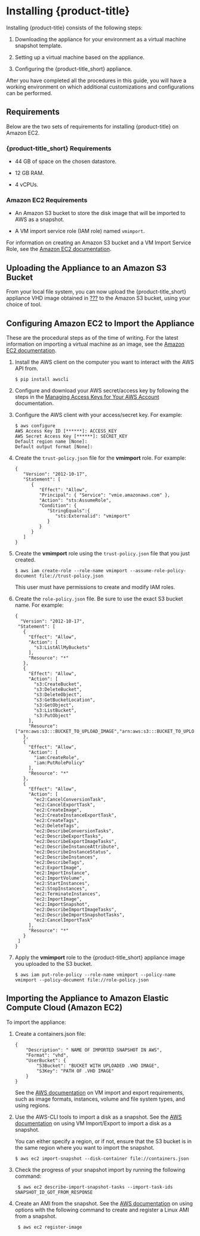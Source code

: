 # Installing {product-title}

Installing {product-title} consists of the following steps:

1.  Downloading the appliance for your environment as a virtual machine
    snapshot template.

2.  Setting up a virtual machine based on the appliance.

3.  Configuring the {product-title\_short} appliance.

After you have completed all the procedures in this guide, you will have
a working environment on which additional customizations and
configurations can be performed.

## Requirements

Below are the two sets of requirements for installing {product-title} on
Amazon EC2.

### {product-title\_short} Requirements

  - 44 GB of space on the chosen datastore.

  - 12 GB RAM.

  - 4 vCPUs.

### Amazon EC2 Requirements

  - An Amazon S3 bucket to store the disk image that will be imported to
    AWS as a snapshot.

  - A VM import service role (IAM role) named `vmimport`.

For information on creating an Amazon S3 bucket and a VM Import Service
Role, see the [Amazon EC2
documentation](https://docs.aws.amazon.com/vm-import/latest/userguide/vmimport-image-import.html).

## Uploading the Appliance to an Amazon S3 Bucket

From your local file system, you can now upload the
{product-title\_short} appliance VHD image obtained in
[???](#obtaining-the-appliance) to the Amazon S3 bucket, using your
choice of tool.

## Configuring Amazon EC2 to Import the Appliance

<div class="important">

These are the procedural steps as of the time of writing. For the latest
information on importing a virtual machine as an image, see the [Amazon
EC2
documentation](https://docs.aws.amazon.com/vm-import/latest/userguide/vmimport-image-import.html).

</div>

1.  Install the AWS client on the computer you want to interact with the
    AWS API from.
    
        $ pip install awscli

2.  Configure and download your AWS secret/access key by following the
    steps in the [Managing Access Keys for Your AWS
    Account](https://docs.aws.amazon.com/general/latest/gr/managing-aws-access-keys.html)
    documentation.

3.  Configure the AWS client with your access/secret key. For example:
    
        $ aws configure
        AWS Access Key ID [******]: ACCESS_KEY
        AWS Secret Access Key [******]: SECRET_KEY
        Default region name [None]:
        Default output format [None]:

4.  Create the `trust-policy.json` file for the **vmimport** role. For
    example:
    
        {
           "Version": "2012-10-17",
           "Statement": [
              {
                 "Effect": "Allow",
                 "Principal": { "Service": "vmie.amazonaws.com" },
                 "Action": "sts:AssumeRole",
                 "Condition": {
                    "StringEquals":{
                       "sts:Externalid": "vmimport"
                    }
                 }
              }
           ]
        }

5.  Create the **vmimport** role using the `trust-policy.json` file that
    you just created.
    
        $ aws iam create-role --role-name vmimport --assume-role-policy-document file://trust-policy.json
    
    <div class="note">
    
    This user must have permissions to create and modify IAM roles.
    
    </div>

6.  Create the `role-policy.json` file. Be sure to use the exact S3
    bucket name. For example:
    
        {
          "Version": "2012-10-17",
         "Statement": [
           {
             "Effect": "Allow",
             "Action": [
               "s3:ListAllMyBuckets"
             ],
             "Resource": "*"
           },
           {
             "Effect": "Allow",
             "Action": [
               "s3:CreateBucket",
               "s3:DeleteBucket",
               "s3:DeleteObject",
               "s3:GetBucketLocation",
               "s3:GetObject",
               "s3:ListBucket",
               "s3:PutObject"
             ],
             "Resource": ["arn:aws:s3:::BUCKET_TO_UPLOAD_IMAGE","arn:aws:s3:::BUCKET_TO_UPLOAD_IMAGE/*"]
           },
           {
             "Effect": "Allow",
             "Action": [
               "iam:CreateRole",
               "iam:PutRolePolicy"
             ],
             "Resource": "*"
           },
           {
             "Effect": "Allow",
             "Action": [
               "ec2:CancelConversionTask",
               "ec2:CancelExportTask",
               "ec2:CreateImage",
               "ec2:CreateInstanceExportTask",
               "ec2:CreateTags",
               "ec2:DeleteTags",
               "ec2:DescribeConversionTasks",
               "ec2:DescribeExportTasks",
               "ec2:DescribeExportImageTasks",
               "ec2:DescribeInstanceAttribute",
               "ec2:DescribeInstanceStatus",
               "ec2:DescribeInstances",
               "ec2:DescribeTags",
               "ec2:ExportImage",
               "ec2:ImportInstance",
               "ec2:ImportVolume",
               "ec2:StartInstances",
               "ec2:StopInstances",
               "ec2:TerminateInstances",
               "ec2:ImportImage",
               "ec2:ImportSnapshot",
               "ec2:DescribeImportImageTasks",
               "ec2:DescribeImportSnapshotTasks",
               "ec2:CancelImportTask"
             ],
             "Resource": "*"
           }
         ]
        }

7.  Apply the **vmimport** role to the {product-title\_short} appliance
    image you uploaded to the S3 bucket.
    
        $ aws iam put-role-policy --role-name vmimport --policy-name vmimport --policy-document file://role-policy.json

## Importing the Appliance to Amazon Elastic Compute Cloud (Amazon EC2)

To import the appliance:

1.  Create a containers.json file:
    
        {
            "Description": " NAME OF IMPORTED SNAPSHOT IN AWS",
            "Format": "vhd",
            "UserBucket": {
                "S3Bucket": "BUCKET WITH UPLOADED .VHD IMAGE",
                "S3Key": "PATH OF .VHD IMAGE"
            }
        }
    
    See the [AWS documentation](//docs.aws.amazon.com) on VM import and
    export requirements, such as image formats, instances, volume and
    file system types, and using regions.

2.  Use the AWS-CLI tools to import a disk as a snapshot. See the [AWS
    documentation](//docs.aws.amazon.com) on using VM Import/Export to
    import a disk as a snapshot.
    
    <div class="note">
    
    You can either specify a region, or if not, ensure that the S3
    bucket is in the same region where you want to import the snapshot.
    
    </div>
    
        $ aws ec2 import-snapshot --disk-container file://containers.json

3.  Check the progress of your snapshot import by running the following
    command:
    
    ``` 
     $ aws ec2 describe-import-snapshot-tasks --import-task-ids SNAPSHOT_ID_GOT_FROM_RESPONSE
    ```

4.  Create an AMI from the snapshot. See the [AWS
    documentation](//docs.aws.amazon.com) on using options with the
    following command to create and register a Linux AMI from a
    snapshot.
    
    ``` 
     $ aws ec2 register-image
    ```
